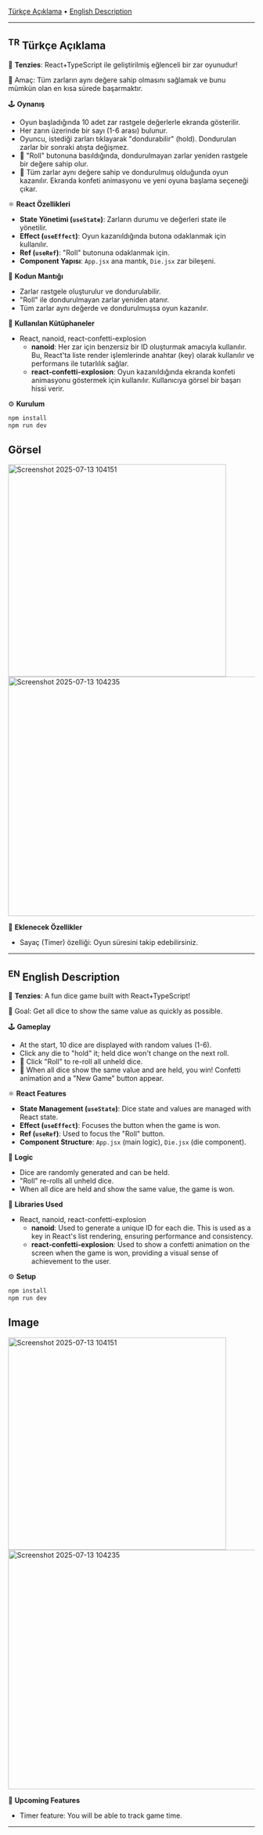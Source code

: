 [Türkçe Açıklama](#tr) • [English Description](#en)

---

## <a name="tr"></a><sup>TR</sup> Türkçe Açıklama

🎲 **Tenzies**: React+TypeScript ile geliştirilmiş eğlenceli bir zar oyunudur!

🚀 Amaç: Tüm zarların aynı değere sahip olmasını sağlamak ve bunu mümkün olan en kısa sürede başarmaktır.

🕹️ **Oynanış**
- Oyun başladığında 10 adet zar rastgele değerlerle ekranda gösterilir.
- Her zarın üzerinde bir sayı (1-6 arası) bulunur.
- Oyuncu, istediği zarları tıklayarak "dondurabilir" (hold). Dondurulan zarlar bir sonraki atışta değişmez.
- 🎲 "Roll" butonuna basıldığında, dondurulmayan zarlar yeniden rastgele bir değere sahip olur.
- 🎉 Tüm zarlar aynı değere sahip ve dondurulmuş olduğunda oyun kazanılır. Ekranda konfeti animasyonu ve yeni oyuna başlama seçeneği çıkar.

⚛️ **React Özellikleri**
- **State Yönetimi (`useState`)**: Zarların durumu ve değerleri state ile yönetilir.
- **Effect (`useEffect`)**: Oyun kazanıldığında butona odaklanmak için kullanılır.
- **Ref (`useRef`)**: "Roll" butonuna odaklanmak için.
- **Component Yapısı**: `App.jsx` ana mantık, `Die.jsx` zar bileşeni.

🧩 **Kodun Mantığı**
- Zarlar rastgele oluşturulur ve dondurulabilir.
- "Roll" ile dondurulmayan zarlar yeniden atanır.
- Tüm zarlar aynı değerde ve dondurulmuşsa oyun kazanılır.

🔧 **Kullanılan Kütüphaneler**
- React, nanoid, react-confetti-explosion
  - **nanoid**: Her zar için benzersiz bir ID oluşturmak amacıyla kullanılır. Bu, React'ta liste render işlemlerinde anahtar (key) olarak kullanılır ve performans ile tutarlılık sağlar.
  - **react-confetti-explosion**: Oyun kazanıldığında ekranda konfeti animasyonu göstermek için kullanılır. Kullanıcıya görsel bir başarı hissi verir.

⚙️ **Kurulum**
```bash
npm install
npm run dev
```

## Görsel

<img width="445" height="433" alt="Screenshot 2025-07-13 104151" src="https://github.com/user-attachments/assets/0c8adb06-43d0-4e71-ac73-1540be0615f8" />
<img width="508" height="488" alt="Screenshot 2025-07-13 104235" src="https://github.com/user-attachments/assets/50141a13-ca2d-4a96-a326-38df553f26aa" />

🔢 **Eklenecek Özellikler**
- Sayaç (Timer) özelliği: Oyun süresini takip edebilirsiniz.

---

## <a name="en"></a><sup>EN</sup> English Description

🎲 **Tenzies**: A fun dice game built with React+TypeScript!

🚀 Goal: Get all dice to show the same value as quickly as possible.

🕹️ **Gameplay**
- At the start, 10 dice are displayed with random values (1-6).
- Click any die to "hold" it; held dice won't change on the next roll.
- 🎲 Click "Roll" to re-roll all unheld dice.
- 🎉 When all dice show the same value and are held, you win! Confetti animation and a "New Game" button appear.

⚛️ **React Features**
- **State Management (`useState`)**: Dice state and values are managed with React state.
- **Effect (`useEffect`)**: Focuses the button when the game is won.
- **Ref (`useRef`)**: Used to focus the "Roll" button.
- **Component Structure**: `App.jsx` (main logic), `Die.jsx` (die component).

🧩 **Logic**
- Dice are randomly generated and can be held.
- "Roll" re-rolls all unheld dice.
- When all dice are held and show the same value, the game is won.

🔧 **Libraries Used**
- React, nanoid, react-confetti-explosion
  - **nanoid**: Used to generate a unique ID for each die. This is used as a key in React's list rendering, ensuring performance and consistency.
  - **react-confetti-explosion**: Used to show a confetti animation on the screen when the game is won, providing a visual sense of achievement to the user.

⚙️ **Setup**
```bash
npm install
npm run dev
```

## Image

<img width="445" height="433" alt="Screenshot 2025-07-13 104151" src="https://github.com/user-attachments/assets/0c8adb06-43d0-4e71-ac73-1540be0615f8" />
<img width="508" height="488" alt="Screenshot 2025-07-13 104235" src="https://github.com/user-attachments/assets/50141a13-ca2d-4a96-a326-38df553f26aa" />

🔢 **Upcoming Features**
- Timer feature: You will be able to track game time.

---
